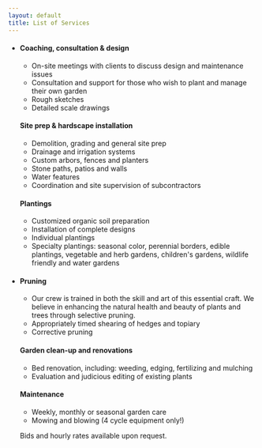 ```yaml
---
layout: default
title: List of Services
---
```


*   #### Coaching, consultation & design

    *   On-site meetings with clients to discuss design and maintenance issues
    *   Consultation and support for those who wish to plant and manage their own garden
    *   Rough sketches
    *   Detailed scale drawings

    #### Site prep & hardscape installation

    *   Demolition, grading and general site prep
    *   Drainage and irrigation systems
    *   Custom arbors, fences and planters
    *   Stone paths, patios and walls
    *   Water features
    *   Coordination and site supervision of subcontractors

    #### Plantings

    *   Customized organic soil preparation
    *   Installation of complete designs
    *   Individual plantings
    *   Specialty plantings: seasonal color, perennial borders, edible plantings, vegetable and herb gardens, children's gardens, wildlife friendly and water gardens

*   #### Pruning

    *   Our crew is trained in both the skill and art of this essential craft. We believe in enhancing the natural health and beauty of plants and trees through selective pruning.
    *   Appropriately timed shearing of hedges and topiary
    *   Corrective pruning

    #### Garden clean-up and renovations

    *   Bed renovation, including: weeding, edging, fertilizing and mulching
    *   Evaluation and judicious editing of existing plants

    #### Maintenance

    *   Weekly, monthly or seasonal garden care
    *   Mowing and blowing (4 cycle equipment only!)

    Bids and hourly rates available upon request.


